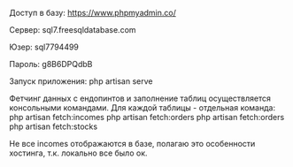 Доступ в базу: https://www.phpmyadmin.co/

Сервер: sql7.freesqldatabase.com

Юзер: sql7794499

Пароль: g8B6DPQdbB

Запуск приложения: php artisan serve

Фетчинг данных с ендопинтов и заполнение таблиц осуществляется консольными командами. Для каждой таблицы - отдельная команда: php artisan fetch:incomes php artisan fetch:orders php artisan fetch:orders php artisan fetch:stocks

Не все incomes отображаются в базе, полагаю это особенности хостинга, т.к. локально все было ок.
